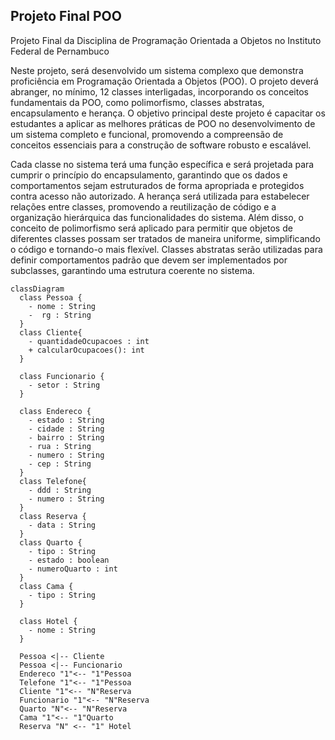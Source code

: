 ## Projeto Final POO

Projeto Final da Disciplina de Programação Orientada a Objetos no Instituto Federal de Pernambuco

Neste projeto, será desenvolvido um sistema complexo que demonstra proficiência em Programação Orientada a Objetos (POO). O projeto deverá abranger, no mínimo, 12 classes interligadas, incorporando os conceitos fundamentais da POO, como polimorfismo, classes abstratas, encapsulamento e herança. 
O objetivo principal deste projeto é capacitar os estudantes a aplicar as melhores práticas de POO no desenvolvimento de um sistema completo e funcional, promovendo a compreensão de conceitos essenciais para a construção de software robusto e escalável.

Cada classe no sistema terá uma função específica e será projetada para cumprir o princípio do encapsulamento, garantindo que os dados e comportamentos sejam estruturados de forma apropriada e protegidos contra acesso não autorizado.
A herança será utilizada para estabelecer relações entre classes, promovendo a reutilização de código e a organização hierárquica das funcionalidades do sistema.
Além disso, o conceito de polimorfismo será aplicado para permitir que objetos de diferentes classes possam ser tratados de maneira uniforme, simplificando o código e tornando-o mais flexível. 
Classes abstratas serão utilizadas para definir comportamentos padrão que devem ser implementados por subclasses, garantindo uma estrutura coerente no sistema.

```mermaid
classDiagram
  class Pessoa {
    - nome : String
    -  rg : String
  }
  class Cliente{
    - quantidadeOcupacoes : int
    + calcularOcupacoes(): int 
  }

  class Funcionario {
    - setor : String
  }

  class Endereco {
    - estado : String
    - cidade : String 
    - bairro : String
    - rua : String
    - numero : String
    - cep : String
  }
  class Telefone{
    - ddd : String
    - numero : String
  }
  class Reserva {
    - data : String
  }
  class Quarto {
    - tipo : String
    - estado : boolean
    - numeroQuarto : int
  }
  class Cama {
    - tipo : String
  }

  class Hotel {
    - nome : String
  }

  Pessoa <|-- Cliente
  Pessoa <|-- Funcionario
  Endereco "1"<-- "1"Pessoa
  Telefone "1"<-- "1"Pessoa
  Cliente "1"<-- "N"Reserva
  Funcionario "1"<-- "N"Reserva
  Quarto "N"<-- "N"Reserva
  Cama "1"<-- "1"Quarto
  Reserva "N" <-- "1" Hotel
